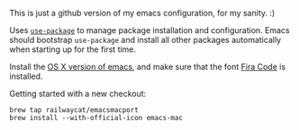 This is just a github version of my emacs configuration, for my sanity. :)

Uses [`use-package`][1] to manage package installation and
configuration. Emacs should bootstrap `use-package` and install all
other packages automatically when starting up for the first time.

Install the [OS X version of emacs][2], and make sure that the
font [Fira Code][3] is installed.

Getting started with a new checkout:
```
brew tap railwaycat/emacsmacport
brew install --with-official-icon emacs-mac
```

[1]: https://github.com/jwiegley/use-package
[2]: https://github.com/railwaycat/homebrew-emacsmacport
[3]: https://github.com/tonsky/FiraCode
